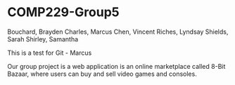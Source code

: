 # COMP229-Group5

Bouchard, Brayden
Charles, Marcus
Chen, Vincent
Riches, Lyndsay
Shields, Sarah
Shirley, Samantha

This is a test for Git - Marcus

Our group project is a web application is an online marketplace 
called 8-Bit Bazaar, where users can buy and sell video games and consoles. 